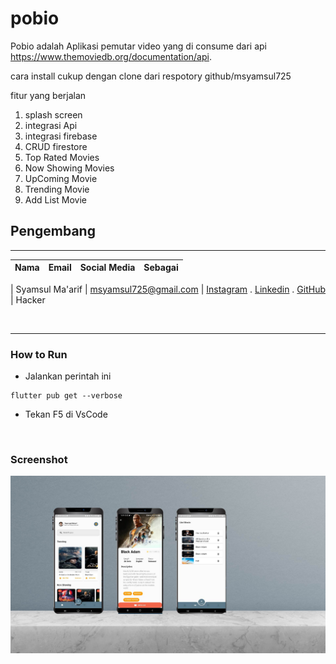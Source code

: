 # pobio

Pobio adalah Aplikasi pemutar video yang di consume dari api https://www.themoviedb.org/documentation/api.

cara install cukup dengan clone dari respotory github/msyamsul725

fitur yang berjalan 
1. splash screen
2. integrasi Api
3. integrasi firebase
4. CRUD firestore
5. Top Rated Movies
6. Now Showing Movies
7. UpComing Movie
8. Trending Movie
9. Add List Movie


## Pengembang 
---

| Nama | Email    | Social Media  | Sebagai  |
| :---   | :--- | :--- | :--- |

| Syamsul Ma'arif | msyamsul725@gmail.com | [Instagram](https://www.instagram.com/msyamsul725/) . [Linkedin](https://www.linkedin.com/in/syamsul-maarif-a7475422a/) . [GitHub](https://github.com/Msyamsul7251) | Hacker

<br/>



---
### How to Run
- Jalankan perintah ini
```
flutter pub get --verbose
```

- Tekan F5 di VsCode
<br/>


### Screenshot
![alt text](https://github.com/msyamsul725/movie_app-Getx/blob/main/assets/sc_fitur.jpg)

<br/>



